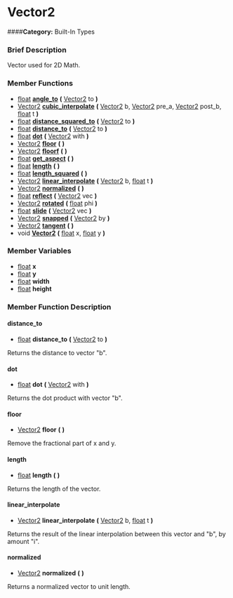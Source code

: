 #  Vector2  
####**Category:** Built-In Types

###  Brief Description  
Vector used for 2D Math.

###  Member Functions 
  * [float](class_float)  **[angle&#95;to](#angle_to)**  **(** [Vector2](class_vector2) to  **)**
  * [Vector2](class_vector2)  **[cubic&#95;interpolate](#cubic_interpolate)**  **(** [Vector2](class_vector2) b, [Vector2](class_vector2) pre_a, [Vector2](class_vector2) post_b, [float](class_float) t  **)**
  * [float](class_float)  **[distance&#95;squared&#95;to](#distance_squared_to)**  **(** [Vector2](class_vector2) to  **)**
  * [float](class_float)  **[distance&#95;to](#distance_to)**  **(** [Vector2](class_vector2) to  **)**
  * [float](class_float)  **[dot](#dot)**  **(** [Vector2](class_vector2) with  **)**
  * [Vector2](class_vector2)  **[floor](#floor)**  **(** **)**
  * [Vector2](class_vector2)  **[floorf](#floorf)**  **(** **)**
  * [float](class_float)  **[get&#95;aspect](#get_aspect)**  **(** **)**
  * [float](class_float)  **[length](#length)**  **(** **)**
  * [float](class_float)  **[length&#95;squared](#length_squared)**  **(** **)**
  * [Vector2](class_vector2)  **[linear&#95;interpolate](#linear_interpolate)**  **(** [Vector2](class_vector2) b, [float](class_float) t  **)**
  * [Vector2](class_vector2)  **[normalized](#normalized)**  **(** **)**
  * [float](class_float)  **[reflect](#reflect)**  **(** [Vector2](class_vector2) vec  **)**
  * [Vector2](class_vector2)  **[rotated](#rotated)**  **(** [float](class_float) phi  **)**
  * [float](class_float)  **[slide](#slide)**  **(** [Vector2](class_vector2) vec  **)**
  * [Vector2](class_vector2)  **[snapped](#snapped)**  **(** [Vector2](class_vector2) by  **)**
  * [Vector2](class_vector2)  **[tangent](#tangent)**  **(** **)**
  * void  **[Vector2](#Vector2)**  **(** [float](class_float) x, [float](class_float) y  **)**

###  Member Variables  
  * [float](class_float) **x**
  * [float](class_float) **y**
  * [float](class_float) **width**
  * [float](class_float) **height**

###  Member Function Description  

#### <a name="distance_to">distance_to</a>
  * [float](class_float)  **distance&#95;to**  **(** [Vector2](class_vector2) to  **)**

Returns the distance to vector "b".

#### <a name="dot">dot</a>
  * [float](class_float)  **dot**  **(** [Vector2](class_vector2) with  **)**

Returns the dot product with vector "b".

#### <a name="floor">floor</a>
  * [Vector2](class_vector2)  **floor**  **(** **)**

Remove the fractional part of x and y.

#### <a name="length">length</a>
  * [float](class_float)  **length**  **(** **)**

Returns the length of the vector.

#### <a name="linear_interpolate">linear_interpolate</a>
  * [Vector2](class_vector2)  **linear&#95;interpolate**  **(** [Vector2](class_vector2) b, [float](class_float) t  **)**

Returns the result of the linear interpolation between this vector and "b", by amount "i".

#### <a name="normalized">normalized</a>
  * [Vector2](class_vector2)  **normalized**  **(** **)**

Returns a normalized vector to unit length.
